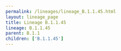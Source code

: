 ```yaml
---
permalink: /lineages/lineage_B.1.1.45.html
layout: lineage_page
title: Lineage B.1.1.45
lineage: B.1.1.45
parent: B.1.1
children: ['B.1.1.45']
---
```

